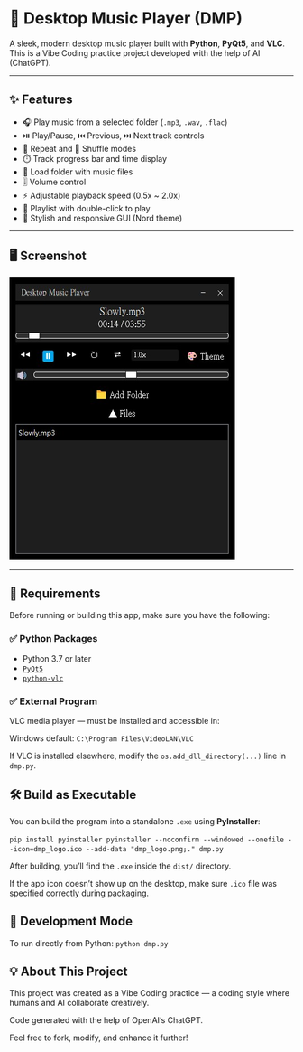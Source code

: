 # 🎵 Desktop Music Player (DMP)

A sleek, modern desktop music player built with **Python**, **PyQt5**, and **VLC**.  
This is a Vibe Coding practice project developed with the help of AI (ChatGPT).

---

## ✨ Features

- 🎧 Play music from a selected folder (`.mp3`, `.wav`, `.flac`)
- ⏯️ Play/Pause, ⏮️ Previous, ⏭️ Next track controls
- 🔁 Repeat and 🔀 Shuffle modes
- ⏱️ Track progress bar and time display
- 📁 Load folder with music files
- 🎚️ Volume control
- ⚡ Adjustable playback speed (0.5x ~ 2.0x)
- 📜 Playlist with double-click to play
- 🌈 Stylish and responsive GUI (Nord theme)

---

## 🖥️ Screenshot

![App Screenshot](./example.jpg)

---

## 🧩 Requirements

Before running or building this app, make sure you have the following:

### ✅ Python Packages
- Python 3.7 or later
- [`PyQt5`](https://pypi.org/project/PyQt5/)
- [`python-vlc`](https://pypi.org/project/python-vlc/)

### ✅ External Program
VLC media player — must be installed and accessible in:

Windows default:
`C:\Program Files\VideoLAN\VLC`

If VLC is installed elsewhere, modify the `os.add_dll_directory(...)` line in `dmp.py`.

## 🛠 Build as Executable
You can build the program into a standalone `.exe` using **PyInstaller**:

`pip install pyinstaller
pyinstaller --noconfirm --windowed --onefile --icon=dmp_logo.ico --add-data "dmp_logo.png;." dmp.py`

After building, you’ll find the `.exe` inside the `dist/` directory.

If the app icon doesn’t show up on the desktop, make sure `.ico` file was specified correctly during packaging.

## 🧪 Development Mode
To run directly from Python:
`python dmp.py`

## 💡 About This Project
This project was created as a Vibe Coding practice — a coding style where humans and AI collaborate creatively.

Code generated with the help of OpenAI’s ChatGPT.

Feel free to fork, modify, and enhance it further!





